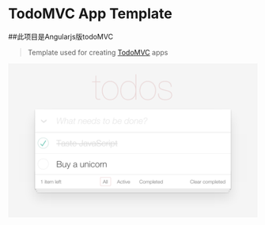 # TodoMVC App Template

##此项目是Angularjs版todoMVC

> Template used for creating [TodoMVC](http://todomvc.com) apps

![](https://github.com/tastejs/todomvc-app-css/raw/master/screenshot.png)



